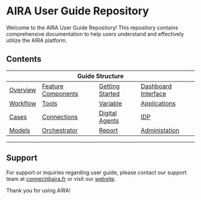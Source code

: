 # AIRA User Guide Repository

Welcome to the AIRA User Guide Repository! This repository contains comprehensive documentation to help users understand and effectively utilize the AIRA platform.

## Contents

<table class="my-table" style="width: 100%;">
<thead>
<tr>
<th colspan="4">Guide Structure</th>
</tr>
</thead>
<tbody>
<tr>
<td><a href=" https://wiki.aira.fr/docs/introductions/">Overview</a></td>
<td><a href="https://wiki.aira.fr/docs/components-system-requirments/">Feature Components</a></td>
<td><a href="https://wiki.aira.fr/docs/getting-started/">Getting Started</a></td>
<td><a href="https://wiki.aira.fr/docs/dashboard-interface/">Dashboard Interface</a></td>
</tr>
<tr>
<td><a href="https://wiki.aira.fr/docs/workflow-creation/">Workflow</a></td>
<td><a href="https://wiki.aira.fr/docs/tools/">Tools</a></td>
<td><a href="https://wiki.aira.fr/docs/variable/">Variable</a></td>
<td><a href="https://wiki.aira.fr/docs/application-activity/">Applications</a></td>
</tr>
<tr>
<td><a href="https://wiki.aira.fr/docs/cases-aira-human-activity/">Cases</a></td>
<td><a href="https://wiki.aira.fr/docs/connections/">Connections</a></td>
<td><a href="https://wiki.aira.fr/docs/digital-agents/">Digital Agents</a></td>
<td><a href="https://wiki.aira.fr/docs/idp/">IDP</a></td>
</tr>
<tr>
<td><a href=" https://wiki.aira.fr/docs/models/">Models</a></td>
<td><a href="https://wiki.aira.fr/docs/orchestrator/">Orchestrator</a></td>
<td><a href="https://wiki.aira.fr/docs/reports/">Report</a></td>
<td><a href="https://wiki.aira.fr/docs/administration/">Administation</a></td>
</tr>
</tbody>
</table>

----

## Support

For support or inquiries regarding user guide, please contact our support team at connect@aira.fr or visit our [website](www.aira.fr).

Thank you for using AIRA!



